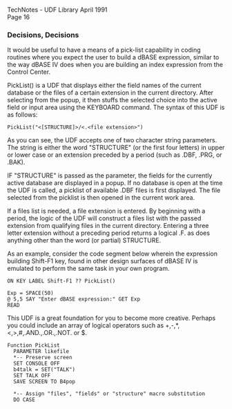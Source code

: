 #

 TechNotes - UDF Library
April 1991<br>
Page 16

### Decisions, Decisions

It would be useful to have a means of a pick-list capability in coding routines where you expect the user to build a dBASE expression, similar to the way dBASE IV does when you are building an index expression from the Control Center.

PickList() is a UDF that displays either the field names of the current database or the files of a certain extension in the current directory. After selecting from the popup, it then stuffs the selected choice into the active field or input area using the KEYBOARD command. The syntax of this UDF is as follows:

`PickList("<[STRUCTURE]>/<.<file extension>")`

As you can see, the UDF accepts one of two character string parameters. The string is either the word "STRUCTURE" (or the first four letters) in upper or lower case or an extension preceded by a period (such as .DBF, .PRG, or .BAK).

IF "STRUCTURE" is passed as the parameter, the fields for the currently active database are displayed in a popup. If no database is open at the time the UDF is called, a picklist of available .DBF files is first displayed. The file selected from the picklist is then opened in the current work area.

If a files list is needed, a file extension is entered. By beginning with a period, the logic of the UDF will construct a files list with the passed extension from qualifying files in the current directory. Entering a three letter extension without a preceding period returns a logical .F. as does anything other than the word (or partial) STRUCTURE.

As an example, consider the code segment below wherein the expression building Shift-F1 key, found in other design surfaces of dBASE IV is emulated to perform the same task in your own program.

```
ON KEY LABEL Shift-F1 ?? PickList()

Exp = SPACE(50)
@ 5,5 SAY "Enter dBASE expression:" GET Exp
READ
```

This UDF is a great foundation for you to become more creative. Perhaps you could include an array of logical operators such as +,-,*,<,>,#,.AND.,.OR.,.NOT. or $.

```
Function PickList
  PARAMETER likefile
  *-- Preserve screen
  SET CONSOLE OFF
  b4talk = SET("TALK")
  SET TALK OFF
  SAVE SCREEN TO B4pop
  
  *-- Assign "files", "fields" or "structure" macro substitution
  DO CASE
```
